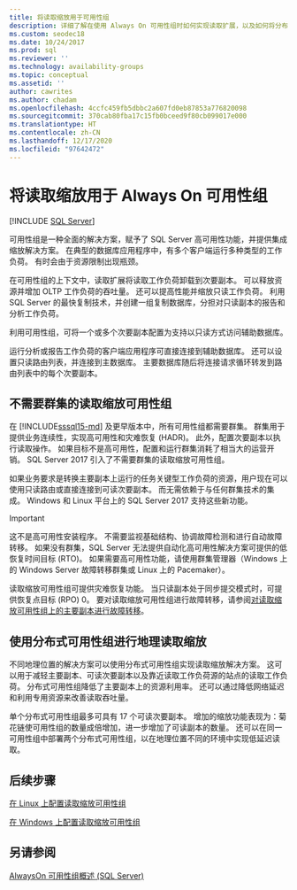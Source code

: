 ```yaml
---
title: 将读取缩放用于可用性组
description: 详细了解在使用 Always On 可用性组时如何实现读取扩展，以及如何将分布式可用性组用于地理读取扩展。
ms.custom: seodec18
ms.date: 10/24/2017
ms.prod: sql
ms.reviewer: ''
ms.technology: availability-groups
ms.topic: conceptual
ms.assetid: ''
author: cawrites
ms.author: chadam
ms.openlocfilehash: 4ccfc459fb5dbbc2a607fd0eb87853a776820098
ms.sourcegitcommit: 370cab80fba17c15fb0bceed9f80cb099017e000
ms.translationtype: HT
ms.contentlocale: zh-CN
ms.lasthandoff: 12/17/2020
ms.locfileid: "97642472"
---
```

# <a name="use-read-scale-with-always-on-availability-groups"></a>将读取缩放用于 Always On 可用性组
[!INCLUDE [SQL Server](../../../includes/applies-to-version/sqlserver.md)]

可用性组是一种全面的解决方案，赋予了 SQL Server 高可用性功能，并提供集成缩放解决方案。 在典型的数据库应用程序中，有多个客户端运行多种类型的工作负荷。 有时会由于资源限制出现瓶颈。 

在可用性组的上下文中，读取扩展将读取工作负荷卸载到次要副本。 可以释放资源并增加 OLTP 工作负荷的吞吐量。 还可以提高性能并缩放只读工作负荷。 利用 SQL Server 的最快复制技术，并创建一组复制数据库，分担对只读副本的报告和分析工作负荷。

利用可用性组，可将一个或多个次要副本配置为支持以只读方式访问辅助数据库。

运行分析或报告工作负荷的客户端应用程序可直接连接到辅助数据库。 还可以设置只读路由列表，并连接到主数据库。 主要数据库随后将连接请求循环转发到路由列表中的每个次要副本。

## <a name="read-scale-availability-groups-without-cluster"></a>不需要群集的读取缩放可用性组

在 [!INCLUDE[sssql15-md](../../../includes/sssql15-md.md)] 及更早版本中，所有可用性组都需要群集。 群集用于提供业务连续性，实现高可用性和灾难恢复 (HADR)。 此外，配置次要副本以执行读取操作。 如果目标不是高可用性，配置和运行群集消耗了相当大的运营开销。 SQL Server 2017 引入了不需要群集的读取缩放可用性组。 

如果业务要求是转换主要副本上运行的任务关键型工作负荷的资源，用户现在可以使用只读路由或直接连接到可读次要副本。 而无需依赖于与任何群集技术的集成。 Windows 和 Linux 平台上的 SQL Server 2017 支持这些新功能。

>[!IMPORTANT]
>这不是高可用性安装程序。 不需要监视基础结构、协调故障检测和进行自动故障转移。 如果没有群集，SQL Server 无法提供自动化高可用性解决方案可提供的低恢复时间目标 (RTO)。 如果需要高可用性功能，请使用群集管理器（Windows 上的 Windows Server 故障转移群集或 Linux 上的 Pacemaker）。
>
>读取缩放可用性组可提供灾难恢复功能。 当只读副本处于同步提交模式时，可提供恢复点目标 (RPO) 0。 要对读取缩放可用性组进行故障转移，请参阅[对读取缩放可用性组上的主要副本进行故障转移](perform-a-planned-manual-failover-of-an-availability-group-sql-server.md#ReadScaleOutOnly)。

## <a name="use-distributed-availability-groups-for-geographic-read-scale"></a>使用分布式可用性组进行地理读取缩放

不同地理位置的解决方案可以使用分布式可用性组实现读取缩放解决方案。 这可以用于减轻主要副本、可读次要副本以及靠近读取工作负荷源的站点的读取工作负荷。 分布式可用性组降低了主要副本上的资源利用率。 还可以通过降低网络延迟和利用专用资源来改善读取吞吐量。

单个分布式可用性组最多可具有 17 个可读次要副本。 增加的缩放功能表现为：菊花链使可用性组的数量成倍增加，进一步增加了可读副本的数量。 还可以在同一可用性组中部署两个分布式可用性组，以在地理位置不同的环境中实现低延迟读取。




## <a name="next-steps"></a>后续步骤

[在 Linux 上配置读取缩放可用性组](../../../linux/sql-server-linux-availability-group-configure-rs.md)

[在 Windows 上配置读取缩放可用性组](../../../database-engine/availability-groups/windows/configure-read-scale-availability-groups.md)

## <a name="see-also"></a>另请参阅

 [AlwaysOn 可用性组概述 (SQL Server)](../../../database-engine/availability-groups/windows/overview-of-always-on-availability-groups-sql-server.md)
